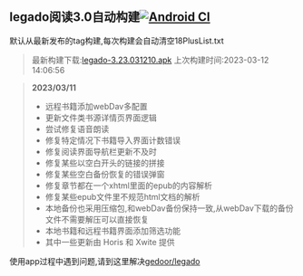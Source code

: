 ## legado阅读3.0自动构建[![Android CI](https://github.com/10bits/gedoor-Build/workflows/Android%20CI/badge.svg)](https://github.com/10bits/gedoor-Build/actions)

默认从最新发布的tag构建,每次构建会自动清空18PlusList.txt

> 最新构建下载:[legado-3.23.031210.apk](https://github.com/ligusx/gedoor-Build/releases/download/legado-3.23.031210/legado-3.23.031210.apk) 上次构建时间:2023-03-12 14:06:56
<!--start-->
> **2023/03/11**
> * 远程书籍添加webDav多配置
> * 更新文件类书源详情页界面逻辑
> * 尝试修复语音朗读
> * 修复特定情况下书籍导入界面计数错误
> * 修复阅读界面导航栏更新不及时
> * 修复某些以空白开头的链接的拼接
> * 修复某些空白备份恢复的错误弹窗
> * 修复章节都在一个xhtml里面的epub的内容解析
> * 修复某些epub文件里不规范html文档的解析
> * 本地备份也采用压缩包,和webDav备份保持一致,从webDav下载的备份文件不需要解压可以直接恢复
> * 本地书籍和远程书籍界面添加筛选功能
> * 其中一些更新由 Horis 和 Xwite 提供
> 
<!--end-->
  
使用app过程中遇到问题,请到这里解决[gedoor/legado](https://github.com/gedoor/legado/issues)

